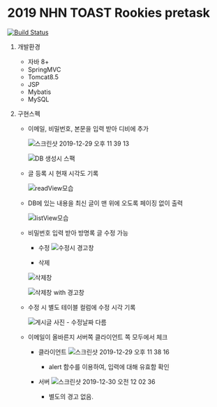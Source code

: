 # 2019 NHN TOAST Rookies pretask

[![Build Status](https://travis-ci.com/haung921209/PreTaskBeforeStart.svg?branch=master)](https://travis-ci.org/haung921209/PreTaskBeforeStart)


1. 개발환경
   * 자바 8+
   * SpringMVC
   * Tomcat8.5
   * JSP
   * Mybatis
   * MySQL




2. 구현스펙
    * 이메일, 비밀번호, 본문을 입력 받아 디비에 추가

        ![스크린샷 2019-12-29 오후 11 39 13](https://user-images.githubusercontent.com/14533484/71558291-ce20bd80-2a94-11ea-9ca2-cff0562da828.png)

        ![DB 생성시 스팩](https://user-images.githubusercontent.com/14533484/71558469-1e008400-2a97-11ea-8699-0d950d714662.png)

    * 글 등록 시 현재 시각도 기록

        ![readView모습](https://user-images.githubusercontent.com/14533484/71558297-ded13380-2a94-11ea-8162-7e3d23ddf3c4.png)

    * DB에 있는 내용을 최신 글이 맨 위에 오도록 페이징 없이 출력

        ![listView모습](https://user-images.githubusercontent.com/14533484/71558294-d7118f00-2a94-11ea-9b03-c0c4df104127.png)

        
    * 비밀번호 입력 받아 방명록 글 수정 가능

        * 수정
        ![수정시 경고창](https://user-images.githubusercontent.com/14533484/71558303-edb7e600-2a94-11ea-990a-36c1800eeaf2.png)

        * 삭제

        ![삭제창](https://user-images.githubusercontent.com/14533484/71558306-f5778a80-2a94-11ea-8118-e5d63324227e.png)


        ![삭제창 with 경고창](https://user-images.githubusercontent.com/14533484/71558308-fc9e9880-2a94-11ea-8d8d-5608dbdeb4ba.png)


    * 수정 시 별도 테이블 컬럼에 수정 시각 기록

        ![게시글 사진 - 수정날짜 다름](https://user-images.githubusercontent.com/14533484/71558605-9ddb1e00-2a98-11ea-9964-8764b252229d.png)


    * 이메일이 올바른지 서버쪽 클라이언트 쪽 모두에서 체크

        * 클라이언트
        ![스크린샷 2019-12-29 오후 11 38 16](https://user-images.githubusercontent.com/14533484/71558285-bcd7b100-2a94-11ea-8fd7-dc7928e0e6ac.png)

            - alert 함수를 이용하여, 입력에 대해 유효함 확인

        * 서버
        ![스크린샷 2019-12-30 오전 12 02 36](https://user-images.githubusercontent.com/14533484/71558509-b5fe6d80-2a97-11ea-85a3-53318713e2ec.png)

            - 별도의 경고 없음.









